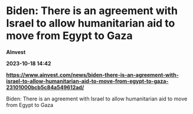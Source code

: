 # Biden: There is an agreement with Israel to allow humanitarian aid to move from Egypt to Gaza
**AInvest**

**2023-10-18 14:42**

**https://www.ainvest.com/news/biden-there-is-an-agreement-with-israel-to-allow-humanitarian-aid-to-move-from-egypt-to-gaza-23101000bcb5c84a549612ad/**

Biden: There is an agreement with Israel to allow humanitarian aid to move from Egypt to Gaza